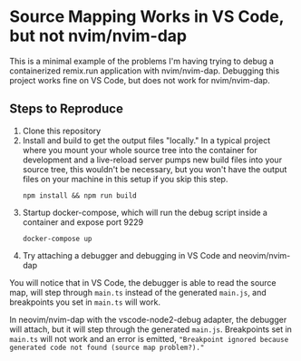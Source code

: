# Source Mapping Works in VS Code, but not nvim/nvim-dap

This is a minimal example of the problems I'm having trying to debug a
containerized remix.run application with nvim/nvim-dap. Debugging this project
works fine on VS Code, but does not work for nvim/nvim-dap.

## Steps to Reproduce

1. Clone this repository
2. Install and build to get the output files "locally." In a typical project
   where you mount your whole source tree into the container for development
   and a live-reload server pumps new build files into your source tree, this
   wouldn't be necessary, but you won't have the output files on your machine
   in this setup if you skip this step.
   ```
   npm install && npm run build
   ```
3. Startup docker-compose, which will run the debug script inside a container
   and expose port 9229
   ```
   docker-compose up
   ```
4. Try attaching a debugger and debugging in VS Code and neovim/nvim-dap

You will notice that in VS Code, the debugger is able to read the source map,
will step through `main.ts` instead of the generated `main.js`, and breakpoints
you set in `main.ts` will work.

In neovim/nvim-dap with the vscode-node2-debug adapter, the debugger will
attach, but it will step through the generated `main.js`. Breakpoints set in
`main.ts` will not work and an error is emitted, `"Breakpoint ignored because
generated code not found (source map problem?)."`
